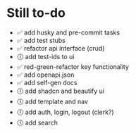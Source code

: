 # Still to-do

-   ✅ add husky and pre-commit tasks
-   ✅ add test stubs
-   ✅ refactor api interface (crud)
-   🕔 add test-ids to ui
-   ✅ red-green-refactor key functionality
-   ✅ add openapi.json
-   ✅ add self-gen docs
-   🕔 add shadcn and beautify ui
-   🕔 add template and nav
-   🕔 add auth, login, logout (clerk?)
-   🕔 add search
